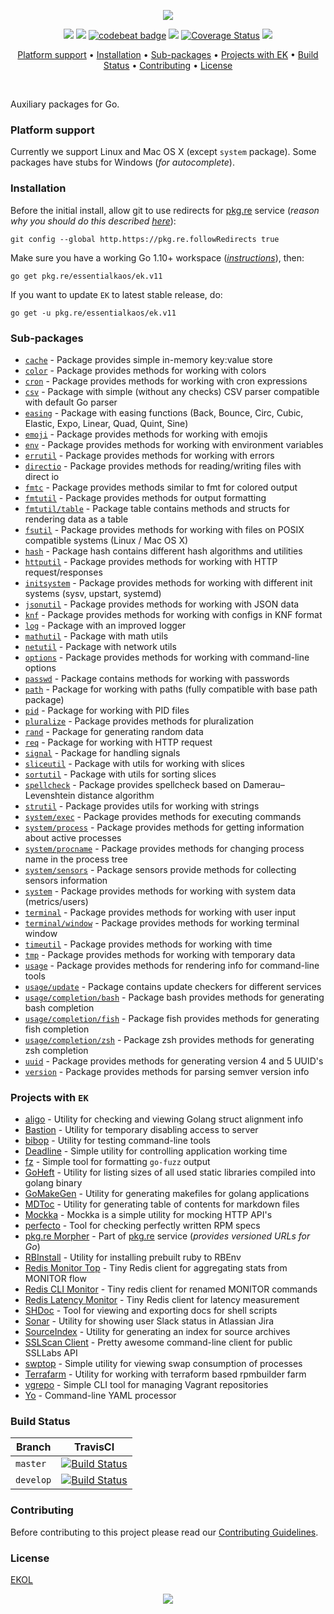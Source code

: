 <p align="center"><a href="#readme"><img src="https://gh.kaos.st/go-ek.svg"/></a></p>

<p align="center">
  <a href="https://godoc.org/pkg.re/essentialkaos/ek.v11"><img src="https://godoc.org/pkg.re/essentialkaos/ek.v11?status.svg"></a>
  <a href="https://goreportcard.com/report/github.com/essentialkaos/ek"><img src="https://goreportcard.com/badge/github.com/essentialkaos/ek"></a>
  <a href="https://codebeat.co/projects/github-com-essentialkaos-ek"><img alt="codebeat badge" src="https://codebeat.co/badges/3649d737-e5b9-4465-9765-b9f4ebec60ec" /></a>
  <a href="https://travis-ci.com/essentialkaos/ek"><img src="https://travis-ci.com/essentialkaos/ek.svg?branch=master"></a>
  <a href="https://coveralls.io/github/essentialkaos/ek"><img src="https://coveralls.io/repos/github/essentialkaos/ek/badge.svg" alt="Coverage Status" /></a>
  <a href="https://essentialkaos.com/ekol"><img src="https://gh.kaos.st/ekol.svg"></a>
</p>

<p align="center"><a href="#platform-support">Platform support</a> • <a href="#installation">Installation</a> • <a href="#sub-packages">Sub-packages</a> • <a href="#projects-with-ek">Projects with EK</a> • <a href="#build-status">Build Status</a> • <a href="#contributing">Contributing</a> • <a href="#license">License</a></p>

<br/>

Auxiliary packages for Go.

### Platform support

Currently we support Linux and Mac OS X (except `system` package). Some packages have stubs for Windows (_for autocomplete_).

### Installation

Before the initial install, allow git to use redirects for [pkg.re](https://github.com/essentialkaos/pkgre) service (_reason why you should do this described [here](https://github.com/essentialkaos/pkgre#git-support)_):

```
git config --global http.https://pkg.re.followRedirects true
```

Make sure you have a working Go 1.10+ workspace (_[instructions](https://golang.org/doc/install)_), then:

```
go get pkg.re/essentialkaos/ek.v11
```

If you want to update `EK` to latest stable release, do:

```
go get -u pkg.re/essentialkaos/ek.v11
```

### Sub-packages

* [`cache`](https://godoc.org/pkg.re/essentialkaos/ek.v11/cache) - Package provides simple in-memory key:value store
* [`color`](https://godoc.org/pkg.re/essentialkaos/ek.v11/color) - Package provides methods for working with colors
* [`cron`](https://godoc.org/pkg.re/essentialkaos/ek.v11/cron) - Package provides methods for working with cron expressions
* [`csv`](https://godoc.org/pkg.re/essentialkaos/ek.v11/csv) - Package with simple (without any checks) CSV parser compatible with default Go parser
* [`easing`](https://godoc.org/pkg.re/essentialkaos/ek.v11/easing) - Package with easing functions (Back, Bounce, Circ, Cubic, Elastic, Expo, Linear, Quad, Quint, Sine)
* [`emoji`](https://godoc.org/pkg.re/essentialkaos/ek.v11/emoji) - Package provides methods for working with emojis
* [`env`](https://godoc.org/pkg.re/essentialkaos/ek.v11/env) - Package provides methods for working with environment variables
* [`errutil`](https://godoc.org/pkg.re/essentialkaos/ek.v11/errutil) - Package provides methods for working with errors
* [`directio`](https://godoc.org/pkg.re/essentialkaos/ek.v11/directio) - Package provides methods for reading/writing files with direct io
* [`fmtc`](https://godoc.org/pkg.re/essentialkaos/ek.v11/fmtc) - Package provides methods similar to fmt for colored output
* [`fmtutil`](https://godoc.org/pkg.re/essentialkaos/ek.v11/fmtutil) - Package provides methods for output formatting
* [`fmtutil/table`](https://godoc.org/pkg.re/essentialkaos/ek.v11/fmtutil/table) - Package table contains methods and structs for rendering data as a table
* [`fsutil`](https://godoc.org/pkg.re/essentialkaos/ek.v11/fsutil) - Package provides methods for working with files on POSIX compatible systems (Linux / Mac OS X)
* [`hash`](https://godoc.org/pkg.re/essentialkaos/ek.v11/hash) - Package hash contains different hash algorithms and utilities
* [`httputil`](https://godoc.org/pkg.re/essentialkaos/ek.v11/httputil) - Package provides methods for working with HTTP request/responses
* [`initsystem`](https://godoc.org/pkg.re/essentialkaos/ek.v11/initsystem) - Package provides methods for working with different init systems (sysv, upstart, systemd)
* [`jsonutil`](https://godoc.org/pkg.re/essentialkaos/ek.v11/jsonutil) - Package provides methods for working with JSON data
* [`knf`](https://godoc.org/pkg.re/essentialkaos/ek.v11/knf) - Package provides methods for working with configs in KNF format
* [`log`](https://godoc.org/pkg.re/essentialkaos/ek.v11/log) - Package with an improved logger
* [`mathutil`](https://godoc.org/pkg.re/essentialkaos/ek.v11/mathutil) - Package with math utils
* [`netutil`](https://godoc.org/pkg.re/essentialkaos/ek.v11/netutil) - Package with network utils
* [`options`](https://godoc.org/pkg.re/essentialkaos/ek.v11/options) - Package provides methods for working with command-line options
* [`passwd`](https://godoc.org/pkg.re/essentialkaos/ek.v11/passwd) - Package contains methods for working with passwords
* [`path`](https://godoc.org/pkg.re/essentialkaos/ek.v11/path) - Package for working with paths (fully compatible with base path package)
* [`pid`](https://godoc.org/pkg.re/essentialkaos/ek.v11/pid) - Package for working with PID files
* [`pluralize`](https://godoc.org/pkg.re/essentialkaos/ek.v11/pluralize) - Package provides methods for pluralization
* [`rand`](https://godoc.org/pkg.re/essentialkaos/ek.v11/rand) - Package for generating random data
* [`req`](https://godoc.org/pkg.re/essentialkaos/ek.v11/req) - Package for working with HTTP request
* [`signal`](https://godoc.org/pkg.re/essentialkaos/ek.v11/signal) - Package for handling signals
* [`sliceutil`](https://godoc.org/pkg.re/essentialkaos/ek.v11/sliceutil) - Package with utils for working with slices
* [`sortutil`](https://godoc.org/pkg.re/essentialkaos/ek.v11/sortutil) - Package with utils for sorting slices
* [`spellcheck`](https://godoc.org/pkg.re/essentialkaos/ek.v11/spellcheck) - Package provides spellcheck based on Damerau–Levenshtein distance algorithm
* [`strutil`](https://godoc.org/pkg.re/essentialkaos/ek.v11/strutil) - Package provides utils for working with strings
* [`system/exec`](https://godoc.org/pkg.re/essentialkaos/ek.v11/system/process) - Package provides methods for executing commands
* [`system/process`](https://godoc.org/pkg.re/essentialkaos/ek.v11/system/process) - Package provides methods for getting information about active processes
* [`system/procname`](https://godoc.org/pkg.re/essentialkaos/ek.v11/system/process) - Package provides methods for changing process name in the process tree
* [`system/sensors`](https://godoc.org/pkg.re/essentialkaos/ek.v11/system/sensors) - Package sensors provide methods for collecting sensors information
* [`system`](https://godoc.org/pkg.re/essentialkaos/ek.v11/system) - Package provides methods for working with system data (metrics/users)
* [`terminal`](https://godoc.org/pkg.re/essentialkaos/ek.v11/terminal) - Package provides methods for working with user input
* [`terminal/window`](https://godoc.org/pkg.re/essentialkaos/ek.v11/terminal/window) - Package provides methods for working terminal window
* [`timeutil`](https://godoc.org/pkg.re/essentialkaos/ek.v11/timeutil) - Package provides methods for working with time
* [`tmp`](https://godoc.org/pkg.re/essentialkaos/ek.v11/tmp) - Package provides methods for working with temporary data
* [`usage`](https://godoc.org/pkg.re/essentialkaos/ek.v11/usage) - Package provides methods for rendering info for command-line tools
* [`usage/update`](https://godoc.org/pkg.re/essentialkaos/ek.v11/usage/update) - Package contains update checkers for different services
* [`usage/completion/bash`](https://godoc.org/pkg.re/essentialkaos/ek.v11/usage/completion/bash) - Package bash provides methods for generating bash completion
* [`usage/completion/fish`](https://godoc.org/pkg.re/essentialkaos/ek.v11/usage/completion/fish) - Package fish provides methods for generating fish completion
* [`usage/completion/zsh`](https://godoc.org/pkg.re/essentialkaos/ek.v11/usage/completion/zsh) - Package zsh provides methods for generating zsh completion
* [`uuid`](https://godoc.org/pkg.re/essentialkaos/ek.v11/uuid) - Package provides methods for generating version 4 and 5 UUID's
* [`version`](https://godoc.org/pkg.re/essentialkaos/ek.v11/version) - Package provides methods for parsing semver version info

### Projects with `EK`

* [aligo](https://github.com/essentialkaos/aligo) - Utility for checking and viewing Golang struct alignment info
* [Bastion](https://github.com/essentialkaos/bastion) - Utility for temporary disabling access to server
* [bibop](https://github.com/essentialkaos/bibop) - Utility for testing command-line tools
* [Deadline](https://github.com/essentialkaos/deadline) - Simple utility for controlling application working time
* [fz](https://github.com/essentialkaos/fz) - Simple tool for formatting `go-fuzz` output
* [GoHeft](https://github.com/essentialkaos/goheft) - Utility for listing sizes of all used static libraries compiled into golang binary
* [GoMakeGen](https://github.com/essentialkaos/gomakegen) - Utility for generating makefiles for golang applications
* [MDToc](https://github.com/essentialkaos/mdtoc) - Utility for generating table of contents for markdown files
* [Mockka](https://github.com/essentialkaos/mockka) - Mockka is a simple utility for mocking HTTP API's
* [perfecto](https://github.com/essentialkaos/perfecto) - Tool for checking perfectly written RPM specs
* [pkg.re Morpher](https://github.com/essentialkaos/pkgre) - Part of [pkg.re](https://pkg.re) service (_provides versioned URLs for Go_)
* [RBInstall](https://github.com/essentialkaos/rbinstall) - Utility for installing prebuilt ruby to RBEnv
* [Redis Monitor Top](https://github.com/essentialkaos/redis-monitor-top) - Tiny Redis client for aggregating stats from MONITOR flow
* [Redis CLI Monitor](https://github.com/essentialkaos/redis-cli-monitor) - Tiny redis client for renamed MONITOR commands
* [Redis Latency Monitor](https://github.com/essentialkaos/redis-latency-monitor) - Tiny Redis client for latency measurement
* [SHDoc](https://github.com/essentialkaos/shdoc) - Tool for viewing and exporting docs for shell scripts
* [Sonar](https://github.com/essentialkaos/sonar) - Utility for showing user Slack status in Atlassian Jira
* [SourceIndex](https://github.com/essentialkaos/source-index) - Utility for generating an index for source archives
* [SSLScan Client](https://github.com/essentialkaos/sslcli) - Pretty awesome command-line client for public SSLLabs API
* [swptop](https://github.com/essentialkaos/swptop) - Simple utility for viewing swap consumption of processes
* [Terrafarm](https://github.com/essentialkaos/terrafarm) - Utility for working with terraform based rpmbuilder farm
* [vgrepo](https://github.com/gongled/vgrepo) - Simple CLI tool for managing Vagrant repositories
* [Yo](https://github.com/essentialkaos/yo) - Command-line YAML processor

### Build Status

| Branch | TravisCI |
|--------|----------|
| `master` | [![Build Status](https://travis-ci.com/essentialkaos/ek.svg?branch=master)](https://travis-ci.com/essentialkaos/ek) |
| `develop` | [![Build Status](https://travis-ci.com/essentialkaos/ek.svg?branch=develop)](https://travis-ci.com/essentialkaos/ek) |

### Contributing

Before contributing to this project please read our [Contributing Guidelines](https://github.com/essentialkaos/contributing-guidelines#contributing-guidelines).

### License

[EKOL](https://essentialkaos.com/ekol)

<p align="center"><a href="https://essentialkaos.com"><img src="https://gh.kaos.st/ekgh.svg"/></a></p>
